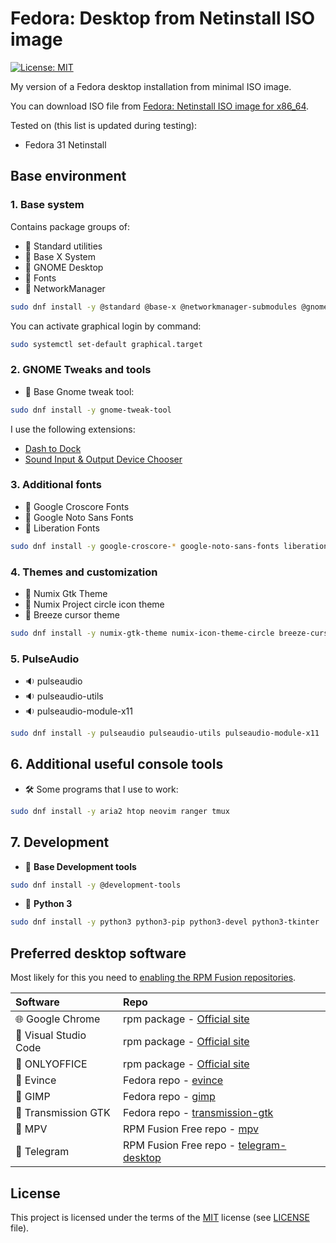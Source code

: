# Fedora: Desktop from Netinstall ISO image

[![License: MIT](https://img.shields.io/badge/License-MIT-green.svg)](https://opensource.org/licenses/MIT)

My version of a Fedora desktop installation from minimal ISO image.

You can download ISO file from [Fedora: Netinstall ISO image for x86_64](https://getfedora.org/ru/server/download/).

Tested on (this list is updated during testing):

* Fedora 31 Netinstall

## Base environment

### 1. Base system

Contains package groups of:

* :checkered_flag: Standard utilities
* :checkered_flag: Base X System
* :checkered_flag: GNOME Desktop
* :checkered_flag: Fonts
* :checkered_flag: NetworkManager

```bash
sudo dnf install -y @standard @base-x @networkmanager-submodules @gnome-desktop @fonts
```

You can activate graphical login by command:

```bash
sudo systemctl set-default graphical.target
```

### 2. GNOME Tweaks and tools

* :wrench: Base Gnome tweak tool:

```bash
sudo dnf install -y gnome-tweak-tool
```

I use the following extensions:

* [Dash to Dock](https://extensions.gnome.org/extension/307/dash-to-dock/)
* [Sound Input & Output Device Chooser](https://extensions.gnome.org/extension/906/sound-output-device-chooser/)

### 3. Additional fonts

* :pencil: Google Croscore Fonts
* :pencil: Google Noto Sans Fonts
* :pencil: Liberation Fonts

```bash
sudo dnf install -y google-croscore-* google-noto-sans-fonts liberation-fonts
```

### 4. Themes and customization

* :art: Numix Gtk Theme
* :art: Numix Project circle icon theme
* :art: Breeze cursor theme

```bash
sudo dnf install -y numix-gtk-theme numix-icon-theme-circle breeze-cursor-theme
```

### 5. PulseAudio

* :sound: pulseaudio
* :sound: pulseaudio-utils
* :sound: pulseaudio-module-x11

```bash
sudo dnf install -y pulseaudio pulseaudio-utils pulseaudio-module-x11
```

## 6. Additional useful console tools

* :hammer_and_wrench: Some programs that I use to work:

```bash
sudo dnf install -y aria2 htop neovim ranger tmux
```

## 7. Development

* :wrench: **Base Development tools**

```bash
sudo dnf install -y @development-tools
```

* :wrench: **Python 3**

```bash
sudo dnf install -y python3 python3-pip python3-devel python3-tkinter
```

## Preferred desktop software

Most likely for this you need to [enabling the RPM Fusion repositories](https://docs.fedoraproject.org/en-US/quick-docs/setup_rpmfusion/).

| Software                             | Repo                                                                                  |
| :----------------------------------- | :------------------------------------------------------------------------------------ |
| :globe_with_meridians: Google Chrome | rpm package - [Official site](https://www.google.com/intl/en_us/chrome/)              |
| :memo: Visual Studio Code            | rpm package - [Official site](https://code.visualstudio.com/)                         |
| :page_facing_up: ONLYOFFICE          | rpm package - [Official site](https://www.onlyoffice.com/)                            |
| :page_facing_up: Evince              | Fedora repo - [evince](https://pkgs.org/download/evince)                              |
| :art: GIMP                           | Fedora repo - [gimp](https://pkgs.org/download/gimp)                                  |
| :file_folder: Transmission GTK       | Fedora repo - [transmission-gtk](https://pkgs.org/download/transmission-gtk)          |
| :movie_camera: MPV                   | RPM Fusion Free repo - [mpv](https://pkgs.org/download/mpv)                           |
| :speech_balloon: Telegram            | RPM Fusion Free repo - [telegram-desktop](https://pkgs.org/download/telegram-desktop) |

## License

This project is licensed under the terms of the [MIT](https://opensource.org/licenses/MIT) license (see [LICENSE](<https://github.com/zsxoff/fedora-desktop/blob/master/LICENSE>) file).
